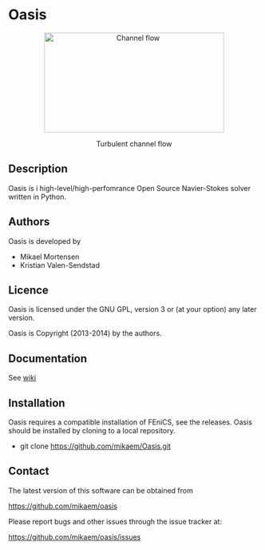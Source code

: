 Oasis
=====
<p align="center">
    <img src="https://raw.github.com/wiki/mikaem/oasis/figs/channel3D.gif" width="360" height="200" alt="Channel flow"/>
</p>
<p align="center">
    Turbulent channel flow
</p>


Description
-----------

Oasis is i high-level/high-perfomrance Open Source Navier-Stokes solver written in Python.

Authors
-------

Oasis is developed by

  * Mikael Mortensen
  * Kristian Valen-Sendstad

Licence
-------

Oasis is licensed under the GNU GPL, version 3 or (at your option) any
later version.

Oasis is Copyright (2013-2014) by the authors.

Documentation
-------------

See [wiki](https://github.com/mikaem/oasis/wiki)

Installation
------------

Oasis requires a compatible installation of FEniCS, see the releases. 
Oasis should be installed by cloning to a local repository. 

  * git clone https://github.com/mikaem/Oasis.git


Contact
-------

The latest version of this software can be obtained from

  https://github.com/mikaem/oasis

Please report bugs and other issues through the issue tracker at:

  https://github.com/mikaem/oasis/issues


